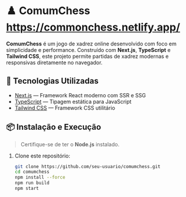 # ♟️ ComumChess https://commonchess.netlify.app/

**ComumChess** é um jogo de xadrez online desenvolvido com foco em simplicidade e performance. Construído com **Next.js**, **TypeScript** e **Tailwind CSS**, este projeto permite partidas de xadrez modernas e responsivas diretamente no navegador.

## 🚀 Tecnologias Utilizadas

- [Next.js](https://nextjs.org/) — Framework React moderno com SSR e SSG
- [TypeScript](https://www.typescriptlang.org/) — Tipagem estática para JavaScript
- [Tailwind CSS](https://tailwindcss.com/) — Framework CSS utilitário

## 📦 Instalação e Execução

> Certifique-se de ter o **Node.js** instalado.

1. Clone este repositório:
   ```bash
   git clone https://github.com/seu-usuario/comumchess.git
   cd comumchess
   npm install --force
   npm run build
   npm start
